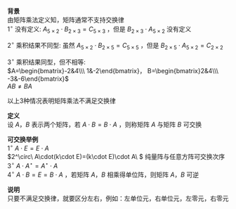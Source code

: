 **背景**  
由矩阵乘法定义知，矩阵通常不支持交换律  
 $1^\circ$  没有定义:  $A_{5\times2}\cdot B_{2\times3}=C_{5\times3}$ ，但是 $B_{2\times3}\cdot A_{5\times2}$ 没有定义  
  
 $2^\circ$  乘积结果不同型: 虽然 $A_{5\times2}\cdot B_{2\times5}=C_{5\times5}$ ，但是 $B_{2\times5}\cdot A_{5\times2}=C_{2\times2}$  
  
 $3^\circ$  乘积结果同型，但不相等:  
 $A=\begin{bmatrix}-2&4\\\ 1&-2\end{bmatrix}，  
B=\begin{bmatrix}2&4\\\ -3&-6\end{bmatrix}$  
 $AB\neq BA$  
  
以上3种情况表明矩阵乘法不满足交换律  
  
**定义**  
设 $A，B$ 表示两个矩阵，若 $A\cdot B=B\cdot A$ ，则称矩阵 $A$ 与矩阵 $B$ 可交换  
  
**可交换举例**  
 $1^\circ\ A\cdot E=E\cdot A$  
 $2^\circ\ A\cdot(k\cdot E)=(k\cdot E)\cdot A\ $ 纯量阵与任意方阵可交换次序  
 $3^\circ\ A\cdot A^\star=A^\star\cdot A$  
 $4^\circ\ A\cdot B=E=B\cdot A$ ，若矩阵 $A，B$ 相乘得单位阵，则矩阵 $A，B$ 可逆  
  
**说明**  
只要不满足交换律，就要区分左右，例如：左单位元，右单位元，左零元，右零元  
